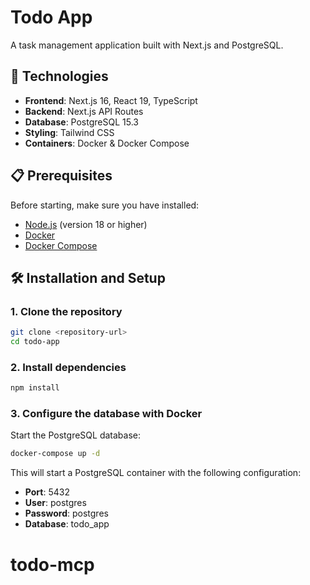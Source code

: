 # Todo App

A task management application built with Next.js and PostgreSQL.

## 🚀 Technologies

- **Frontend**: Next.js 16, React 19, TypeScript
- **Backend**: Next.js API Routes
- **Database**: PostgreSQL 15.3
- **Styling**: Tailwind CSS
- **Containers**: Docker & Docker Compose

## 📋 Prerequisites

Before starting, make sure you have installed:

- [Node.js](https://nodejs.org/) (version 18 or higher)
- [Docker](https://www.docker.com/get-started)
- [Docker Compose](https://docs.docker.com/compose/install/)

## 🛠️ Installation and Setup

### 1. Clone the repository

```bash
git clone <repository-url>
cd todo-app
```

### 2. Install dependencies

```bash
npm install
```

### 3. Configure the database with Docker

Start the PostgreSQL database:

```bash
docker-compose up -d
```

This will start a PostgreSQL container with the following configuration:
- **Port**: 5432
- **User**: postgres
- **Password**: postgres
- **Database**: todo_app

# todo-mcp
